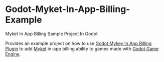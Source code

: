 # Godot-Myket-In-App-Billing-Example
Myket In App Billing Sample Project In Godot

Provides an example project on how to use [Godot Mykey In App Billing Plugin](https://github.com/alirezah95/Godot-Myket-In-App-Billing-Plugin) to add [Myket](https://myket.ir/) in-app billing ability to games made with [Godot Game Engine](https://godotengine.org/).

